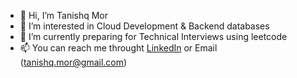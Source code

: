 - 👋 Hi, I’m Tanishq Mor 
- 👀 I’m interested in Cloud Development & Backend databases
- 🌱 I’m currently preparing for Technical Interviews using leetcode
- 📫 You can reach me throught [LinkedIn](https://www.linkedin.com/in/tanishq-mor/) or Email (tanishq.mor@gmail.com)

<!---
exposedtalent/exposedtalent is a ✨ special ✨ repository because its `README.md` (this file) appears on your GitHub profile.
You can click the Preview link to take a look at your changes.
--->
